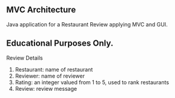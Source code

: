 ## MVC Architecture
Java application for a Restaurant Review applying MVC and GUI.

## Educational Purposes Only.

Review Details
1. Restaurant: name of restaurant
2. Reviewer: name of reviewer
3. Rating: an integer valued from 1 to 5, used to rank restaurants
4. Review: review message
